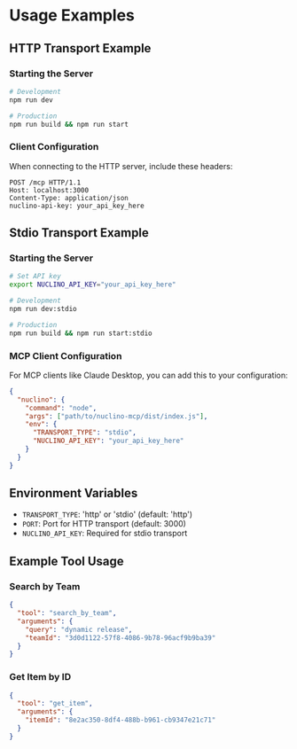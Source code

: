 # Usage Examples

## HTTP Transport Example

### Starting the Server
```bash
# Development
npm run dev

# Production
npm run build && npm run start
```

### Client Configuration
When connecting to the HTTP server, include these headers:
```
POST /mcp HTTP/1.1
Host: localhost:3000
Content-Type: application/json
nuclino-api-key: your_api_key_here
```

## Stdio Transport Example

### Starting the Server
```bash
# Set API key
export NUCLINO_API_KEY="your_api_key_here"

# Development
npm run dev:stdio

# Production
npm run build && npm run start:stdio
```

### MCP Client Configuration
For MCP clients like Claude Desktop, you can add this to your configuration:

```json
{
  "nuclino": {
    "command": "node",
    "args": ["path/to/nuclino-mcp/dist/index.js"],
    "env": {
      "TRANSPORT_TYPE": "stdio",
      "NUCLINO_API_KEY": "your_api_key_here"
    }
  }
}
```

## Environment Variables

- `TRANSPORT_TYPE`: 'http' or 'stdio' (default: 'http')
- `PORT`: Port for HTTP transport (default: 3000)
- `NUCLINO_API_KEY`: Required for stdio transport

## Example Tool Usage

### Search by Team
```json
{
  "tool": "search_by_team",
  "arguments": {
    "query": "dynamic release",
    "teamId": "3d0d1122-57f8-4086-9b78-96acf9b9ba39"
  }
}
```

### Get Item by ID
```json
{
  "tool": "get_item",
  "arguments": {
    "itemId": "8e2ac350-8df4-488b-b961-cb9347e21c71"
  }
}
```